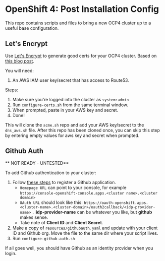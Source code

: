 # OpenShift 4: Post Installation Config

This repo contains scripts and files to bring a new OCP4 cluster up to a useful base configuration.

## Let's Encrypt

Use [Let's Encrypt](https://letsencrypt.org/) to generate good certs for your OCP4 cluster.  Based on [this blog post](https://blog.openshift.com/requesting-and-installing-lets-encrypt-certificates-for-openshift-4/).

You will need:
1. An AWS IAM user key/secret that has access to Route53.

Steps:
1. Make sure you're logged into the cluster as `system:admin`
2. Run `configure-certs.sh` from the same terminal window.
3. When prompted, paste in your AWS key and secret.  
4. Done!

This will clone the `acme.sh` repo and add your AWS key/secret to the `dns_aws.sh` file.  After this repo has been cloned once, you can skip this step by entering empty values for aws key and secret when prompted.

## Github Auth

** NOT READY - UNTESTED**

To add Github authentication to your cluster:
1. Follow [these steps](https://docs.openshift.com/container-platform/4.1/authentication/identity_providers/configuring-github-identity-provider.html#identity-provider-registering-github_configuring-github-identity-provider) to register a Github application.
    * `Homepage URL` can point to your console, for example `https://console-openshift-console.apps.<cluster name>.<cluster domain>`
    * `OAuth URL` should look like this: `https://oauth-openshift.apps.<cluster-name>.<cluster-domain>/oauth2callback/<idp-provider-name>
`.  **idp-provider-name** can be whatever you like, but **github** makes sense.
    * Take note of **Client ID** and **Client Secret**.
2. Make a copy of `resources/githubauth.yaml` and update with your client ID and Github org.  Move the file to the same dir where your script lives.
3. Run `configure-github-auth.sh`

If all goes well, you should have Github as an identity provider when you login.
